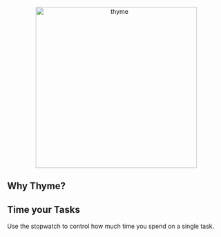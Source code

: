 <p align="center">
<img width="373" alt="thyme" src="https://user-images.githubusercontent.com/6345197/72699117-c9d44700-3b0c-11ea-8597-cd70e376b556.png">
</p>

## Why Thyme?

## Time your Tasks
Use the stopwatch to control how much time you spend on a single task.
